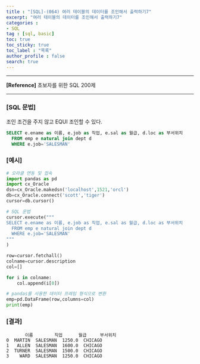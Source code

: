 ```yaml
---
title : "[SQL]-(064) 여러 테이블의 데이터를 조인해서 출력하기7"
excerpt: "여러 테이블의 데이터를 조인해서 출력하기7"
categories :
- SQL
tag : [sql, basic]
toc: true
toc_sticky: true
toc_label : "목록"
author_profile : false
search: true
---
```


---
**[Reference]** 초보자를 위한 SQL 200제

---

### [SQL 문법]
조인 조건을 주지 않고 EQUI 조인할 수 있다.  

```sql
SELECT e.ename as 이름, e.job as 직업, e.sal as 월급, d.loc as 부서위치
  FROM emp e natural join dept d
  WHERE e.job='SALESMAN'
```
### [예시]
```python
# 오라클 연동 및 접속
import pandas as pd
import cx_Oracle
dsn=cx_Oracle.makedsn('localhost',1521,'orcl')
db=cx_Oracle.connect('scott','tiger')
cursor=db.cursor()

# SQL 문법
cursor.execute("""
SELECT e.ename as 이름, e.job as 직업, e.sal as 월급, d.loc as 부서위치
  FROM emp e natural join dept d
  WHERE e.job='SALESMAN'
"""
)

row=cursor.fetchall()
colname=cursor.description
col=[]

for i in colname:
    col.append(i[0])

# pandas를 사용한 데이터 프레임 형식으로 변환
emp=pd.DataFrame(row,columns=col)
print(emp)
```
### [결과]
           이름        직업      월급     부서위치
    0  MARTIN  SALESMAN  1250.0  CHICAGO
    1   ALLEN  SALESMAN  1600.0  CHICAGO
    2  TURNER  SALESMAN  1500.0  CHICAGO
    3    WARD  SALESMAN  1250.0  CHICAGO
    
